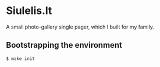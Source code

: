 # Siulelis.lt

A small photo-gallery single pager, which I built for my family.

## Bootstrapping the environment

```
$ make init
```
